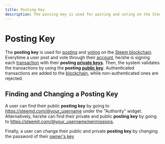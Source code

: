 ```yaml
---
title: Posting Key
description: The posting key is used for posting and voting on the Steem blockchain.  Everytime a user post and vote through their account, he/she is signing each transaction with their posting keys.
---
```

# Posting Key

The **posting key** is used for [posting](/glossary/posting.md) and [voting](/glossary/voting.me) on the [Steem blockchain](/glossary/steem-blockchain.md).  Everytime a user post and vote through their [account](/glossary/account.md), he/she is signing each [transaction](/glossary/transaction.md) with their **posting [private keys](/glossary/private-key.md)**. Then, the system validates the transactions by using the **posting [public key](/glossary/public-key.md)**. Authenticated transactions are added to the [blockchain](/glossary/blockchain.md), while non-authenticated ones are rejected.

## Finding and Changing a Posting Key

A user can find their public **posting key** by going to https://steemd.com/@your_username under the "Authority" widget. Alternatively, he/she can find their private and public **posting key** by going to https://steemit.com/@your_username/permissions. 

Finally, a user can change their public and private **posting key** by changing the password of their [owner's key](/glossary/owner-key.md)

